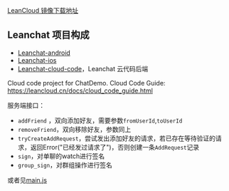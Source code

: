 [LeanCloud 镜像下载地址](https://download.leancloud.cn/demo/)

## Leanchat 项目构成

* [Leanchat-android](https://github.com/leancloud/leanchat)
* [Leanchat-ios](https://github.com/leancloud/leanchat-ios)
* [Leanchat-cloud-code](https://github.com/leancloud/leanchat-cloudcode)，Leanchat 云代码后端

Cloud code project for ChatDemo. Cloud Code Guide: https://leancloud.cn/docs/cloud_code_guide.html



服务端接口：

* `addFriend` ，双向添加好友，需要参数`fromUserId`,`toUserId`
* `removeFriend`，双向移除好友，参数同上
* `tryCreateAddRequest`，尝试发出添加好友的请求，若已存在等待验证的请求，返回Error("已经发过请求了")，否则创建一条`AddRequest`记录
* `sign`，对单聊的watch进行签名
* `group_sign`，对群组操作进行签名

或者见[main.js](https://github.com/leancloud/AdventureCloud/blob/master/cloud/main.js)
